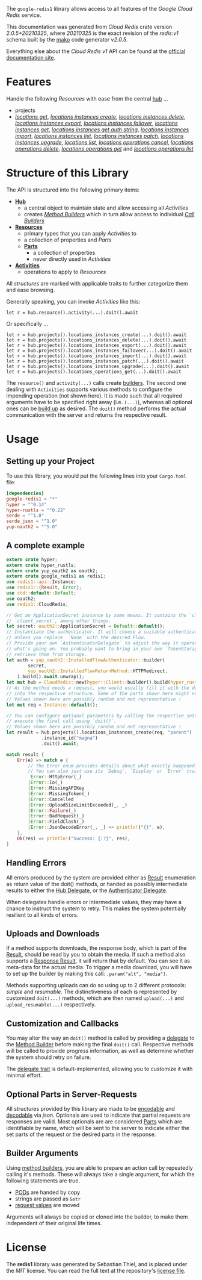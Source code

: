 <!---
DO NOT EDIT !
This file was generated automatically from 'src/mako/api/README.md.mako'
DO NOT EDIT !
-->
The `google-redis1` library allows access to all features of the *Google Cloud Redis* service.

This documentation was generated from *Cloud Redis* crate version *2.0.5+20210325*, where *20210325* is the exact revision of the *redis:v1* schema built by the [mako](http://www.makotemplates.org/) code generator *v2.0.5*.

Everything else about the *Cloud Redis* *v1* API can be found at the
[official documentation site](https://cloud.google.com/memorystore/docs/redis/).
# Features

Handle the following *Resources* with ease from the central [hub](https://docs.rs/google-redis1/2.0.5+20210325/google_redis1/CloudRedis) ... 

* projects
 * [*locations get*](https://docs.rs/google-redis1/2.0.5+20210325/google_redis1/api::ProjectLocationGetCall), [*locations instances create*](https://docs.rs/google-redis1/2.0.5+20210325/google_redis1/api::ProjectLocationInstanceCreateCall), [*locations instances delete*](https://docs.rs/google-redis1/2.0.5+20210325/google_redis1/api::ProjectLocationInstanceDeleteCall), [*locations instances export*](https://docs.rs/google-redis1/2.0.5+20210325/google_redis1/api::ProjectLocationInstanceExportCall), [*locations instances failover*](https://docs.rs/google-redis1/2.0.5+20210325/google_redis1/api::ProjectLocationInstanceFailoverCall), [*locations instances get*](https://docs.rs/google-redis1/2.0.5+20210325/google_redis1/api::ProjectLocationInstanceGetCall), [*locations instances get auth string*](https://docs.rs/google-redis1/2.0.5+20210325/google_redis1/api::ProjectLocationInstanceGetAuthStringCall), [*locations instances import*](https://docs.rs/google-redis1/2.0.5+20210325/google_redis1/api::ProjectLocationInstanceImportCall), [*locations instances list*](https://docs.rs/google-redis1/2.0.5+20210325/google_redis1/api::ProjectLocationInstanceListCall), [*locations instances patch*](https://docs.rs/google-redis1/2.0.5+20210325/google_redis1/api::ProjectLocationInstancePatchCall), [*locations instances upgrade*](https://docs.rs/google-redis1/2.0.5+20210325/google_redis1/api::ProjectLocationInstanceUpgradeCall), [*locations list*](https://docs.rs/google-redis1/2.0.5+20210325/google_redis1/api::ProjectLocationListCall), [*locations operations cancel*](https://docs.rs/google-redis1/2.0.5+20210325/google_redis1/api::ProjectLocationOperationCancelCall), [*locations operations delete*](https://docs.rs/google-redis1/2.0.5+20210325/google_redis1/api::ProjectLocationOperationDeleteCall), [*locations operations get*](https://docs.rs/google-redis1/2.0.5+20210325/google_redis1/api::ProjectLocationOperationGetCall) and [*locations operations list*](https://docs.rs/google-redis1/2.0.5+20210325/google_redis1/api::ProjectLocationOperationListCall)




# Structure of this Library

The API is structured into the following primary items:

* **[Hub](https://docs.rs/google-redis1/2.0.5+20210325/google_redis1/CloudRedis)**
    * a central object to maintain state and allow accessing all *Activities*
    * creates [*Method Builders*](https://docs.rs/google-redis1/2.0.5+20210325/google_redis1/client::MethodsBuilder) which in turn
      allow access to individual [*Call Builders*](https://docs.rs/google-redis1/2.0.5+20210325/google_redis1/client::CallBuilder)
* **[Resources](https://docs.rs/google-redis1/2.0.5+20210325/google_redis1/client::Resource)**
    * primary types that you can apply *Activities* to
    * a collection of properties and *Parts*
    * **[Parts](https://docs.rs/google-redis1/2.0.5+20210325/google_redis1/client::Part)**
        * a collection of properties
        * never directly used in *Activities*
* **[Activities](https://docs.rs/google-redis1/2.0.5+20210325/google_redis1/client::CallBuilder)**
    * operations to apply to *Resources*

All *structures* are marked with applicable traits to further categorize them and ease browsing.

Generally speaking, you can invoke *Activities* like this:

```Rust,ignore
let r = hub.resource().activity(...).doit().await
```

Or specifically ...

```ignore
let r = hub.projects().locations_instances_create(...).doit().await
let r = hub.projects().locations_instances_delete(...).doit().await
let r = hub.projects().locations_instances_export(...).doit().await
let r = hub.projects().locations_instances_failover(...).doit().await
let r = hub.projects().locations_instances_import(...).doit().await
let r = hub.projects().locations_instances_patch(...).doit().await
let r = hub.projects().locations_instances_upgrade(...).doit().await
let r = hub.projects().locations_operations_get(...).doit().await
```

The `resource()` and `activity(...)` calls create [builders][builder-pattern]. The second one dealing with `Activities` 
supports various methods to configure the impending operation (not shown here). It is made such that all required arguments have to be 
specified right away (i.e. `(...)`), whereas all optional ones can be [build up][builder-pattern] as desired.
The `doit()` method performs the actual communication with the server and returns the respective result.

# Usage

## Setting up your Project

To use this library, you would put the following lines into your `Cargo.toml` file:

```toml
[dependencies]
google-redis1 = "*"
hyper = "^0.14"
hyper-rustls = "^0.22"
serde = "^1.0"
serde_json = "^1.0"
yup-oauth2 = "^5.0"
```

## A complete example

```Rust
extern crate hyper;
extern crate hyper_rustls;
extern crate yup_oauth2 as oauth2;
extern crate google_redis1 as redis1;
use redis1::api::Instance;
use redis1::{Result, Error};
use std::default::Default;
use oauth2;
use redis1::CloudRedis;

// Get an ApplicationSecret instance by some means. It contains the `client_id` and 
// `client_secret`, among other things.
let secret: oauth2::ApplicationSecret = Default::default();
// Instantiate the authenticator. It will choose a suitable authentication flow for you, 
// unless you replace  `None` with the desired Flow.
// Provide your own `AuthenticatorDelegate` to adjust the way it operates and get feedback about 
// what's going on. You probably want to bring in your own `TokenStorage` to persist tokens and
// retrieve them from storage.
let auth = yup_oauth2::InstalledFlowAuthenticator::builder(
        secret,
        yup_oauth2::InstalledFlowReturnMethod::HTTPRedirect,
    ).build().await.unwrap();
let mut hub = CloudRedis::new(hyper::Client::builder().build(hyper_rustls::HttpsConnector::with_native_roots()), auth);
// As the method needs a request, you would usually fill it with the desired information
// into the respective structure. Some of the parts shown here might not be applicable !
// Values shown here are possibly random and not representative !
let mut req = Instance::default();

// You can configure optional parameters by calling the respective setters at will, and
// execute the final call using `doit()`.
// Values shown here are possibly random and not representative !
let result = hub.projects().locations_instances_create(req, "parent")
             .instance_id("magna")
             .doit().await;

match result {
    Err(e) => match e {
        // The Error enum provides details about what exactly happened.
        // You can also just use its `Debug`, `Display` or `Error` traits
         Error::HttpError(_)
        |Error::Io(_)
        |Error::MissingAPIKey
        |Error::MissingToken(_)
        |Error::Cancelled
        |Error::UploadSizeLimitExceeded(_, _)
        |Error::Failure(_)
        |Error::BadRequest(_)
        |Error::FieldClash(_)
        |Error::JsonDecodeError(_, _) => println!("{}", e),
    },
    Ok(res) => println!("Success: {:?}", res),
}

```
## Handling Errors

All errors produced by the system are provided either as [Result](https://docs.rs/google-redis1/2.0.5+20210325/google_redis1/client::Result) enumeration as return value of
the doit() methods, or handed as possibly intermediate results to either the 
[Hub Delegate](https://docs.rs/google-redis1/2.0.5+20210325/google_redis1/client::Delegate), or the [Authenticator Delegate](https://docs.rs/yup-oauth2/*/yup_oauth2/trait.AuthenticatorDelegate.html).

When delegates handle errors or intermediate values, they may have a chance to instruct the system to retry. This 
makes the system potentially resilient to all kinds of errors.

## Uploads and Downloads
If a method supports downloads, the response body, which is part of the [Result](https://docs.rs/google-redis1/2.0.5+20210325/google_redis1/client::Result), should be
read by you to obtain the media.
If such a method also supports a [Response Result](https://docs.rs/google-redis1/2.0.5+20210325/google_redis1/client::ResponseResult), it will return that by default.
You can see it as meta-data for the actual media. To trigger a media download, you will have to set up the builder by making
this call: `.param("alt", "media")`.

Methods supporting uploads can do so using up to 2 different protocols: 
*simple* and *resumable*. The distinctiveness of each is represented by customized 
`doit(...)` methods, which are then named `upload(...)` and `upload_resumable(...)` respectively.

## Customization and Callbacks

You may alter the way an `doit()` method is called by providing a [delegate](https://docs.rs/google-redis1/2.0.5+20210325/google_redis1/client::Delegate) to the 
[Method Builder](https://docs.rs/google-redis1/2.0.5+20210325/google_redis1/client::CallBuilder) before making the final `doit()` call. 
Respective methods will be called to provide progress information, as well as determine whether the system should 
retry on failure.

The [delegate trait](https://docs.rs/google-redis1/2.0.5+20210325/google_redis1/client::Delegate) is default-implemented, allowing you to customize it with minimal effort.

## Optional Parts in Server-Requests

All structures provided by this library are made to be [encodable](https://docs.rs/google-redis1/2.0.5+20210325/google_redis1/client::RequestValue) and 
[decodable](https://docs.rs/google-redis1/2.0.5+20210325/google_redis1/client::ResponseResult) via *json*. Optionals are used to indicate that partial requests are responses 
are valid.
Most optionals are are considered [Parts](https://docs.rs/google-redis1/2.0.5+20210325/google_redis1/client::Part) which are identifiable by name, which will be sent to 
the server to indicate either the set parts of the request or the desired parts in the response.

## Builder Arguments

Using [method builders](https://docs.rs/google-redis1/2.0.5+20210325/google_redis1/client::CallBuilder), you are able to prepare an action call by repeatedly calling it's methods.
These will always take a single argument, for which the following statements are true.

* [PODs][wiki-pod] are handed by copy
* strings are passed as `&str`
* [request values](https://docs.rs/google-redis1/2.0.5+20210325/google_redis1/client::RequestValue) are moved

Arguments will always be copied or cloned into the builder, to make them independent of their original life times.

[wiki-pod]: http://en.wikipedia.org/wiki/Plain_old_data_structure
[builder-pattern]: http://en.wikipedia.org/wiki/Builder_pattern
[google-go-api]: https://github.com/google/google-api-go-client

# License
The **redis1** library was generated by Sebastian Thiel, and is placed 
under the *MIT* license.
You can read the full text at the repository's [license file][repo-license].

[repo-license]: https://github.com/Byron/google-apis-rsblob/main/LICENSE.md
